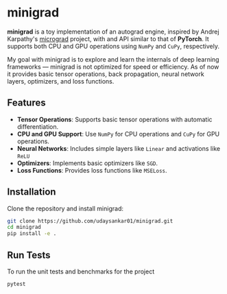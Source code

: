# minigrad

**minigrad** is a toy implementation of an autograd engine, inspired by Andrej Karpathy's [micrograd](https://github.com/karpathy/micrograd) project, with and API similar to that of **PyTorch**. It supports both CPU and GPU operations using `NumPy` and `CuPy`, respectively.

My goal with minigrad is to explore and learn the internals of deep learning frameworks — minigrad is not optimized for speed or efficiency. As of now it provides basic tensor operations, back propagation, neural network layers, optimizers, and loss functions.

## Features

- **Tensor Operations**: Supports basic tensor operations with automatic differentiation.
- **CPU and GPU Support**: Use `NumPy` for CPU operations and `CuPy` for GPU operations.
- **Neural Networks**: Includes simple layers like `Linear` and activations like `ReLU`
- **Optimizers**: Implements basic optimizers like `SGD`.
- **Loss Functions**: Provides loss functions like `MSELoss`.

## Installation

Clone the repository and install minigrad:

```bash
git clone https://github.com/udaysankar01/minigrad.git
cd minigrad
pip install -e .
```

## Run Tests

To run the unit tests and benchmarks for the project

```bash
pytest
```
